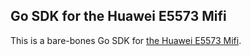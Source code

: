 ## Go SDK for the Huawei E5573 Mifi

This is a bare-bones Go SDK for [the Huawei E5573 Mifi](https://consumer.huawei.com/in/support/mobile-broadband/e5573/).